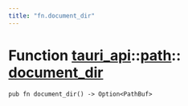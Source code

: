 ```yaml
---
title: "fn.document_dir"
---
```


# Function [tauri_api](/docs/api/rust/tauri_api/../index.html)::​[path](/docs/api/rust/tauri_api/index.html)::​[document_dir](/docs/api/rust/tauri_api/)

    pub fn document_dir() -> Option<PathBuf>
      